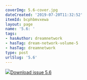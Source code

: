 ```yaml
---
coverImg: 5.6-cover.jpg
dateCreated: '2019-07-20T11:32:52'
itemId: bcphbmvxewa
layout: page
name: '5.6: '
tags:
- hasAuthor: dreamnetwork
- hasTag: dream-network-volume-5
- hasTag: dreamnetwork
type: post
urlSlug: '5.6'
---
```

<img class="card-journal-img" src="../images/5.6-rect.jpg"/><a href="../files/pdfs/Volume_5/5.6-Dream-Network-Bulletin_Volume-5-Number-6.pdf" download="">Download issue 5.6</a>